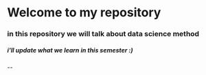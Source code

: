 # Welcome to my repository
### in this repository we will talk about data science method
##### i'll update what we learn in this semester :) 

--

